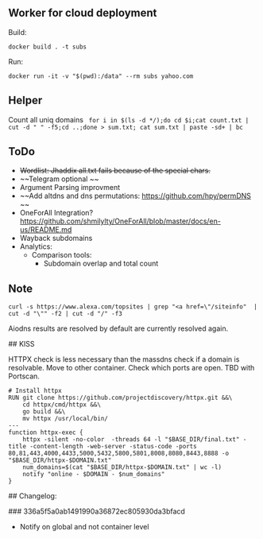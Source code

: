 ## Worker for cloud deployment

Build:

`docker build . -t subs`

Run:

`docker run -it -v "$(pwd):/data" --rm subs yahoo.com `

## Helper

Count all uniq domains
` for i in $(ls -d */);do cd $i;cat count.txt | cut -d " " -f5;cd ..;done > sum.txt; cat sum.txt | paste -sd+ | bc`

## ToDo
- ~~Wordlist: Jhaddix all.txt fails because of the special chars.~~
- ~~Telegram optional ~~
- Argument Parsing improvment
- ~~Add altdns and dns permutations: https://github.com/hpy/permDNS ~~
- OneForAll Integration? https://github.com/shmilylty/OneForAll/blob/master/docs/en-us/README.md
- Wayback subdomains
- Analytics: 
    - Comparison tools:
        - Subdomain overlap and total count


## Note

`curl -s https://www.alexa.com/topsites | grep "<a href=\"/siteinfo"  | cut -d "\"" -f2 | cut -d "/" -f3`

Aiodns results are resolved by default are currently resolved again. 

## KISS

HTTPX check is less necessary than the massdns check if a domain is resolvable. Move to other container. 
Check which ports are open. TBD with Portscan.

```
# Install httpx
RUN git clone https://github.com/projectdiscovery/httpx.git &&\ 
    cd httpx/cmd/httpx &&\ 
    go build &&\ 
    mv httpx /usr/local/bin/
---
function httpx-exec {
    httpx -silent -no-color  -threads 64 -l "$BASE_DIR/final.txt" -title -content-length -web-server -status-code -ports 80,81,443,4000,4433,5000,5432,5800,5801,8008,8080,8443,8888 -o "$BASE_DIR/httpx-$DOMAIN.txt"
    num_domains=$(cat "$BASE_DIR/httpx-$DOMAIN.txt" | wc -l)
    notify "online - $DOMAIN - $num_domains"
}
```

## Changelog:

### 336a5f5a0ab1491990a36872ec805930da3bfacd 
- Notify on global and not container level